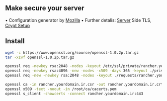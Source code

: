 ## Make secure your server

• Configuration generator by [Mozilla](https://mozillaigithubio/server-side-tIsissl-config-generator/)
• Further detalis: [Server](https://wiki.mozilla.org/Security/Server) Side TLS, [Crypt Setup](https://gitlab.com/cryptsetup/cryptsetup)

## Install

```bash
wget -c https://www.openssl.org/source/openssl-1.0.2p.tar.gz
tar -xzvf openssl-1.0.2p.tar.gz
```

```bash
openssl req -newkey rsa:2048 -nodes -keyout /etc/ssl/private/rancher.yourdomain.ir.key -x509 -days 365 -out /etc/ssl/certs/rancher.yourdomain.ir.crt
openssl req -newkey rsa:4096 -new -nodes -x509 -days 365 -keyout ./private/cakey.pem -out cacert.pem
openssl req -new -newkey rsa:2048 -nodes -keyout ./requests/rancher.yourdomain.ir.pem -out ./requests/rancher.yourdomain.ir.csr
```

```bash
openssl ca -in rancher.yourdomain.ir.csr -out rancher.yourdomain.ir.crt
openssl x509 -text -noout -in /root/ca/cacerts.pem
openssl s_client -showcerts -connect rancher.yourdomain.ir:443
```
